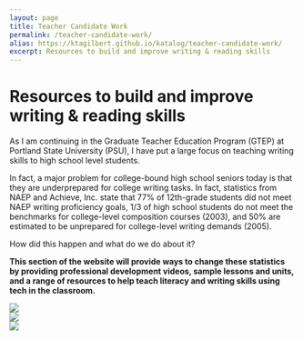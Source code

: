 ```yaml
---
layout: page
title: Teacher Candidate Work
permalink: /teacher-candidate-work/
alias: https://ktagilbert.github.io/katalog/teacher-candidate-work/
excerpt: Resources to build and improve writing & reading skills
---
```


<div class="candidate-work-content">
<h1>Resources to build and improve writing & reading skills</h1>
<p>
  As I am continuing in the Graduate Teacher Education Program (GTEP) at Portland State University (PSU), I have put a large focus on teaching writing skills to high school level students.
</p>
<p>
  In fact, a major problem for college-bound high school seniors today is that they are underprepared for college writing tasks. In fact, statistics from NAEP and Achieve, Inc. state that 77% of 12th-grade students did not meet NAEP writing proficiency goals, 1/3 of high school students do not meet the benchmarks for college-level composition courses (2003), and 50% are estimated to be unprepared for college-level writing demands (2005).
</p>
<p>
  How did this happen and what do we do about it?
</p>
<p>
  <b>
    This section of the website will provide ways to change these statistics by providing professional development videos, sample lessons and units, and a range of resources to help teach literacy and writing skills using tech in the classroom.
  </b>
</p>
</div>

<div class="three-row">
  <div class="image-text-combo">
    <img src="/katalog/assets/sample-homework-assignment.jpg">
  </div>
  <div class="image-text-combo">
    <img src="/katalog/assets/sample-unit-ideas.jpg">
  </div>
  <div class="image-text-combo">
    <img src="/katalog/assets/digital-learning-img.jpg">
  </div>
</div>

</div>
